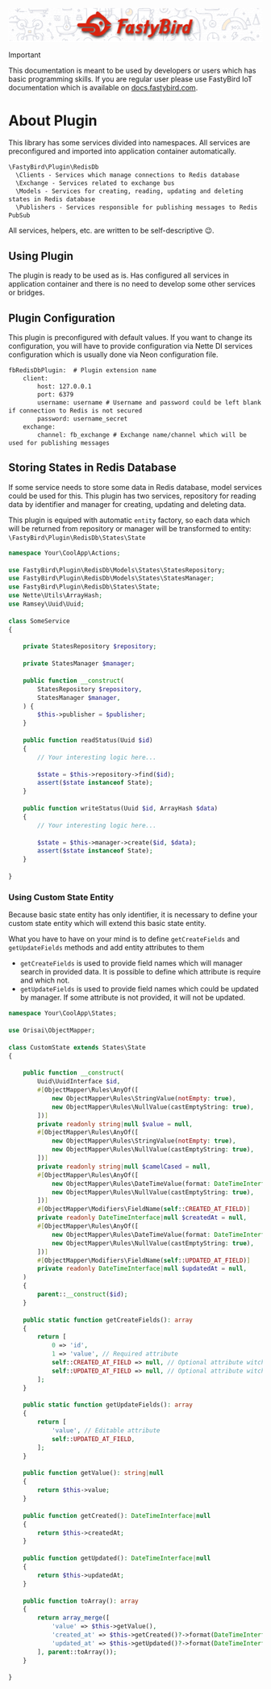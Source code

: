 <p align="center">
	<img src="https://github.com/fastybird/.github/blob/main/assets/repo_title.png?raw=true" alt="FastyBird"/>
</p>

> [!IMPORTANT]
> This documentation is meant to be used by developers or users which has basic programming skills. If you are regular user
> please use FastyBird IoT documentation which is available on [docs.fastybird.com](https://docs.fastybird.com). 

# About Plugin

This library has some services divided into namespaces. All services are preconfigured and imported into application
container automatically.

```
\FastyBird\Plugin\RedisDb
  \Clients - Services which manage connections to Redis database
  \Exchange - Services related to exchange bus
  \Models - Services for creating, reading, updating and deleting states in Redis database
  \Publishers - Services responsible for publishing messages to Redis PubSub
```

All services, helpers, etc. are written to be self-descriptive :wink:.

## Using Plugin

The plugin is ready to be used as is. Has configured all services in application container and there is no need to develop
some other services or bridges.

## Plugin Configuration

This plugin is preconfigured with default values. If you want to change its configuration, you will have to provide configuration
via Nette DI services configuration which is usually done via Neon configuration file.

```neon
fbRedisDbPlugin:  # Plugin extension name
    client:
        host: 127.0.0.1
        port: 6379
        username: username # Username and password could be left blank if connection to Redis is not secured
        password: username_secret
    exchange:
        channel: fb_exchange # Exchange name/channel which will be used for publishing messages
```

## Storing States in Redis Database

If some service needs to store some data in Redis database, model services could be used for this. This plugin has two
services, repository for reading data by identifier and manager for creating, updating and deleting data.

This plugin is equiped with automatic `entity` factory, so each data which will be returned from repository or manager
will be transformed to entity: `\FastyBird\Plugin\RedisDb\States\State`

```php
namespace Your\CoolApp\Actions;

use FastyBird\Plugin\RedisDb\Models\States\StatesRepository;
use FastyBird\Plugin\RedisDb\Models\States\StatesManager;
use FastyBird\Plugin\RedisDb\States\State;
use Nette\Utils\ArrayHash;
use Ramsey\Uuid\Uuid;

class SomeService
{

    private StatesRepository $repository;

    private StatesManager $manager;

    public function __construct(
        StatesRepository $repository,
        StatesManager $manager,
    ) {
        $this->publisher = $publisher;
    }

    public function readStatus(Uuid $id)
    {
        // Your interesting logic here...

        $state = $this->repository->find($id);
        assert($state instanceof State);
    }

    public function writeStatus(Uuid $id, ArrayHash $data)
    {
        // Your interesting logic here...

        $state = $this->manager->create($id, $data);
        assert($state instanceof State);
    }

}
```

### Using Custom State Entity

Because basic state entity has only identifier, it is necessary to define your custom state entity which will extend
this basic state entity.

What you have to have on your mind is to define `getCreateFields` and `getUpdateFields` methods and add entity attributes to them

- `getCreateFields` is used to provide field names which will manager search in provided data. It is possible to define which attribute is require and which not.
- `getUpdateFields` is used to provide field names which could be updated by manager. If some attribute is not provided, it will not be updated.

```php
namespace Your\CoolApp\States;

use Orisai\ObjectMapper;

class CustomState extends States\State
{

	public function __construct(
		Uuid\UuidInterface $id,
		#[ObjectMapper\Rules\AnyOf([
			new ObjectMapper\Rules\StringValue(notEmpty: true),
			new ObjectMapper\Rules\NullValue(castEmptyString: true),
		])]
		private readonly string|null $value = null,
		#[ObjectMapper\Rules\AnyOf([
			new ObjectMapper\Rules\StringValue(notEmpty: true),
			new ObjectMapper\Rules\NullValue(castEmptyString: true),
		])]
		private readonly string|null $camelCased = null,
		#[ObjectMapper\Rules\AnyOf([
			new ObjectMapper\Rules\DateTimeValue(format: DateTimeInterface::ATOM),
			new ObjectMapper\Rules\NullValue(castEmptyString: true),
		])]
		#[ObjectMapper\Modifiers\FieldName(self::CREATED_AT_FIELD)]
		private readonly DateTimeInterface|null $createdAt = null,
		#[ObjectMapper\Rules\AnyOf([
			new ObjectMapper\Rules\DateTimeValue(format: DateTimeInterface::ATOM),
			new ObjectMapper\Rules\NullValue(castEmptyString: true),
		])]
		#[ObjectMapper\Modifiers\FieldName(self::UPDATED_AT_FIELD)]
		private readonly DateTimeInterface|null $updatedAt = null,
	)
	{
		parent::__construct($id);
	}

	public static function getCreateFields(): array
	{
		return [
			0 => 'id',
			1 => 'value', // Required attribute
			self::CREATED_AT_FIELD => null, // Optional attribute witch default value null
			self::UPDATED_AT_FIELD => null, // Optional attribute witch default value null
		];
	}

	public static function getUpdateFields(): array
	{
		return [
			'value', // Editable attribute
			self::UPDATED_AT_FIELD,
		];
	}

	public function getValue(): string|null
	{
		return $this->value;
	}

	public function getCreated(): DateTimeInterface|null
	{
		return $this->createdAt;
	}

	public function getUpdated(): DateTimeInterface|null
	{
		return $this->updatedAt;
	}

	public function toArray(): array
	{
		return array_merge([
			'value' => $this->getValue(),
			'created_at' => $this->getCreated()?->format(DateTimeInterface::ATOM),
			'updated_at' => $this->getUpdated()?->format(DateTimeInterface::ATOM),
		], parent::toArray());
	}

}
```